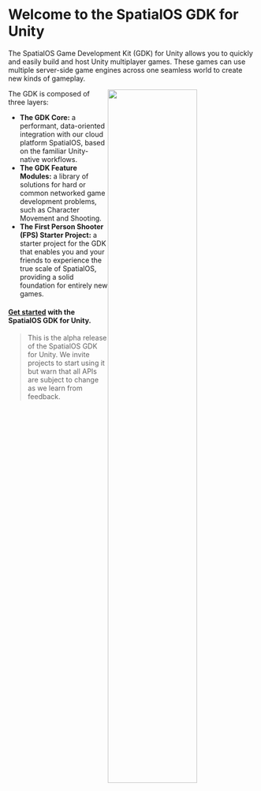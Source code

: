 # Welcome to the SpatialOS GDK for Unity

The SpatialOS Game Development Kit (GDK) for Unity allows you to quickly and easily build and host Unity multiplayer games. These games can use multiple server-side game engines across one seamless world to create new kinds of gameplay.

<img src="{{assetRoot}}assets/gdk-architecture.jpg" style="float: right; width: 60%; margin: 0 0 0 0;" />

The GDK is composed of three layers:

* **The GDK Core:** a performant, data-oriented integration with our cloud platform SpatialOS, based on the familiar Unity-native workflows.
* **The GDK Feature Modules:** a library of solutions for hard or common networked game development problems, such as Character Movement and Shooting.
* **The First Person Shooter (FPS) Starter Project:** a starter project for the GDK that enables you and your friends to experience the true scale of SpatialOS, providing a solid foundation for entirely new games.


#### [Get started]({{urlRoot}}/get-started) with the SpatialOS GDK for Unity.


>This is the alpha release of the SpatialOS GDK for Unity. We invite projects to start using it but warn that all APIs are subject to change as we learn from feedback.